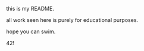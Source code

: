 this is my README.

all work seen here is purely for educational purposes.

hope you can swim.

42!
